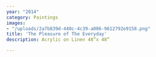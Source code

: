 ```yaml
---
year: "2014"
category: Paintings
images:
- "/uploads/2a7b839d-440c-4c39-a006-9612792e9158.png"
title: 'The Pleasure of The Everyday'
description: Acrylic on Linen 48”x 48”

---
```

